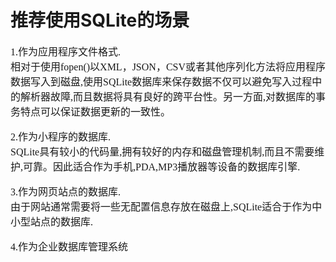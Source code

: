 # 推荐使用SQLite的场景
<font face="微软雅黑" size="3px">

1.作为应用程序文件格式.<br> 相对于使用fopen()以XML，JSON，CSV或者其他序列化方法将应用程序数据写入到磁盘,使用SQLite数据库来保存数据不仅可以避免写入过程中的解析器故障,而且数据将具有良好的跨平台性。另一方面,对数据库的事务特点可以保证数据更新的一致性。<br>

2.作为小程序的数据库.<br> SQLite具有较小的代码量,拥有较好的内存和磁盘管理机制,而且不需要维护,可靠。因此适合作为手机,PDA,MP3播放器等设备的数据库引擎.<br>

3.作为网页站点的数据库.<br> 由于网站通常需要将一些无配置信息存放在磁盘上,SQLite适合于作为中小型站点的数据库.<br>

4.作为企业数据库管理系统
